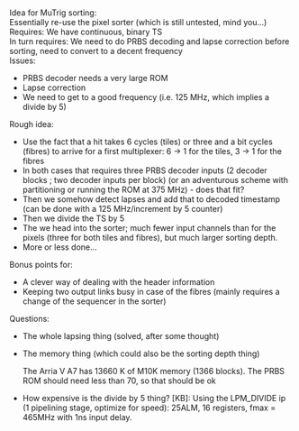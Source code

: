 #

Idea for MuTrig sorting:  
Essentially re-use the pixel sorter (which is still untested, mind you...)  
Requires: We have continuous, binary TS  
In turn requires: We need to do PRBS decoding and lapse correction before sorting, need to convert to a decent frequency  
Issues:  

* PRBS decoder needs a very large ROM  
* Lapse correction  
* We need to get to a good frequency (i.e. 125 MHz, which implies a divide by 5)

Rough idea:

* Use the fact that a hit takes 6 cycles (tiles) or three and a bit cycles (fibres) to arrive for a first multiplexer: 6 -> 1 for the tiles, 3 -> 1 for the fibres
* In both cases that requires three PRBS decoder inputs (2 decoder blocks ; two decoder inputs per block) (or an adventurous scheme with partitioning or running the ROM at 375 MHz) - does that fit?
* Then we somehow detect lapses and add that to decoded timestamp (can be done with a 125 MHz/increment by 5 counter)
* Then we divide the TS by 5
* The we head into the sorter; much fewer input channels than for the pixels (three for both tiles and fibres), but much larger sorting depth.
* More or less done...

Bonus points for:

* A clever way of dealing with the header information
* Keeping two output links busy in case of the fibres (mainly requires a change of the sequencer in the sorter)

Questions:

* The whole lapsing thing (solved, after some thought)
*    The memory thing (which could also be the sorting depth thing)

     The Arria V A7 has 13660 K of M10K memory (1366 blocks). The PRBS ROM should need less than 70, so that should be ok

* How expensive is the divide by 5 thing?
    [KB]: Using the LPM_DIVIDE ip (1 pipelining stage, optimize for speed):
    25ALM, 16 registers, fmax = 465MHz with 1ns input delay.